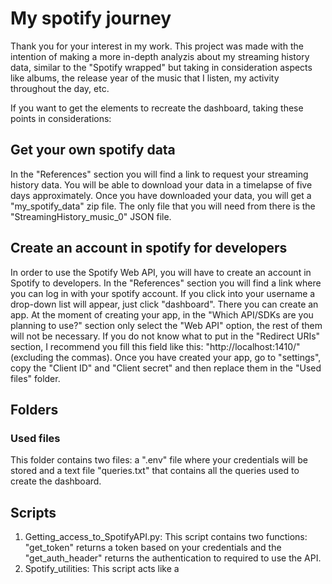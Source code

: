 # My spotify journey
Thank you for your interest in my work. This project was made with the intention of making a more in-depth analyzis about my streaming history data, similar to the "Spotify wrapped" but taking in consideration aspects like albums, the release year of the music that I listen, my activity throughout the day, etc.

If you want to get the elements to recreate the dashboard, taking these points in considerations:

## Get your own spotify data
In the "References" section you will find a link to request your streaming history data. You will be able to download your data in a timelapse of five days approximately. Once you have downloaded your data, you will get a "my_spotify_data" zip file. The only file that you will need from there is the "StreamingHistory_music_0" JSON file.

## Create an account in spotify for developers
In order to use the Spotify Web API, you will have to create an account in Spotify to developers. In the "References" section you will find a link where you can log in with your spotify account. If you click into your username a drop-down list will appear, just click "dashboard". There you can create an app. At the moment of creating your app, in the "Which API/SDKs are you planning to use?" section only select the "Web API" option, the rest of them will not be necessary. If you do not know what to put in the "Redirect URIs" section, I recommend you fill this field like this: "http://localhost:1410/" (excluding the commas). Once you have created your app, go to "settings", copy the "Client ID" and "Client secret" and then replace them in the "Used files" folder.

## Folders
### Used files
This folder contains two files: a ".env" file where your credentials will be stored and a text file "queries.txt" that contains all the queries used to create the dashboard. 
## Scripts
1. Getting_access_to_SpotifyAPI.py: This script contains two functions: "get_token" returns a token based on your credentials and the "get_auth_header" returns the authentication to required to use the API.
2. Spotify_utilities: This script acts like a 
